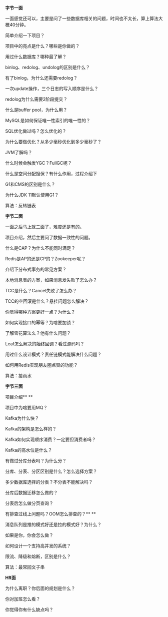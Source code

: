 **字节一面**

一面感觉还可以，主要是问了一些数据库相关的问题，时间也不太长，算上算法大概40分钟。

简单介绍一下项目？

项目中的亮点是什么？哪些是你做的？

用过什么数据库？哪种最了解？

binlog、redolog、undolog的区别是什么？

有了binlog，为什么还需要redolog？

一次update操作，三个日志的写入顺序是什么？

redolog为什么需要2阶段提交？

什么是buffer pool，为什么用？

MySQL是如何保证唯一性索引的唯一性的？

SQL优化做过吗？怎么优化的？

为什么要做优化？从多少毫秒优化到多少毫秒了？

JVM了解吗？

什么时候会触发YGC？FullGC呢？

什么是空间分配担保？有什么作用，过程介绍下

G1和CMS的区别是什么？

为什么JDK 11默认使用G1？

算法：反转链表



**字节二面**

一面之后马上就二面了，难度还是有的。

项目介绍，然后主要问了数据一致性的问题。

什么是CAP？为什么不能同时满足？

Redis是AP的还是CP的？Zookeeper呢？

介绍下分布式事务的常见方案？

本地消息表的方案，如果消息发失败了怎么办？

TCC是什么？Cancel失败了怎么办？

TCC的空回滚是什么？悬挂问题怎么解决？

你觉得哪种方案更好一点？为什么？

如何实现接口的幂等？为啥要加锁？

了解雪花算法么？他有什么问题？

Leaf怎么解决的始终回调？看过源码吗？

用过什么设计模式？责任链模式能解决什么问题？

如何用Redis实现朋友圈点赞的功能？

算法：接雨水



**字节三面**

项目介绍**
**

项目中为啥要用MQ？

Kafka为什么快？

Kafka的架构是怎么样的？

Kafka如何实现顺序消费？一定要但消费者吗？

Kafka的高水位是什么？

有做过分库分表吗？为什么分？

分库、分表、分区区别是什么？怎么选择方案？

多少数据库选择的分表？不分表不能解决吗？

分库后数据迁移怎么做的？

分表后怎么做分页查询？

有排查过线上问题吗？OOM怎么排查的？**
**

消息队列是推的模式好还是拉的模式好？为什么？

如果是你，你会怎么做？

如何设计一个支持高并发的系统？

限流、降级和熔断，区别是什么？

算法：最常回文子串



**HR面**

为什么离职？你后面的规划是什么？

你对加班怎么看？

你觉得你有什么缺点吗？



